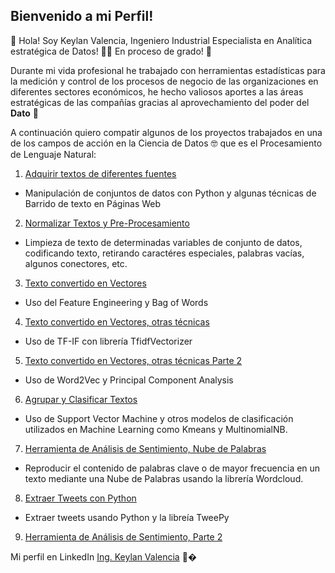 
## Bienvenido a mi Perfil!

📌 Hola! Soy Keylan Valencia, Ingeniero Industrial Especialista en Analítica estratégica de Datos!  👨‍💻 En proceso de grado! 🙌

Durante mi vida profesional he trabajado con herramientas estadísticas para la medición y control de los procesos de negocio de las organizaciones en diferentes sectores económicos, he hecho valiosos aportes a las áreas estratégicas de las compañías gracias al aprovechamiento  del poder del **Dato** 🗻


A continuación quiero compatir algunos de los proyectos trabajados en una de los campos de acción en  la Ciencia de Datos 🤓 que es el Procesamiento de Lenguaje Natural: 


1. [Adquirir textos de diferentes fuentes](https://github.com/Keylanizmo/NLP/blob/b6f4eea84d24c88d8bae06bc63b66fa2c8d3168b/Taller2%20.ipynb)
- Manipulación de conjuntos de datos con Python y algunas técnicas de Barrido de texto en Páginas Web

2. [Normalizar Textos y Pre-Procesamiento](https://github.com/Keylanizmo/NLP/blob/b6f4eea84d24c88d8bae06bc63b66fa2c8d3168b/Taller%203%20-%20Solucion%20WS.ipynb)
- Limpieza de texto de determinadas variables de conjunto de datos, codificando texto, retirando caractéres especiales, palabras vacías, algunos conectores, etc.  

3. [Texto convertido en Vectores](https://github.com/Keylanizmo/NLP/blob/b6f4eea84d24c88d8bae06bc63b66fa2c8d3168b/Taller%204%20NLP.ipynb)
- Uso del Feature Engineering y Bag of Words

4. [Texto convertido en Vectores, otras técnicas](https://github.com/Keylanizmo/NLP/blob/b6f4eea84d24c88d8bae06bc63b66fa2c8d3168b/Taller%205%20NLP.ipynb)
- Uso de TF-IF con librería TfidfVectorizer

5. [Texto convertido en Vectores, otras técnicas Parte 2](https://github.com/Keylanizmo/NLP/blob/b6f4eea84d24c88d8bae06bc63b66fa2c8d3168b/Taller7_Keylan%20.ipynb)
- Uso de Word2Vec y Principal Component Analysis

6. [Agrupar y Clasificar Textos](https://github.com/Keylanizmo/NLP/blob/b6f4eea84d24c88d8bae06bc63b66fa2c8d3168b/taller8_Keylan_Valencia.ipynb)
- Uso de Support Vector Machine y otros modelos de clasificación utilizados en Machine Learning como Kmeans y MultinomialNB.

7. [Herramienta de Análisis de Sentimiento, Nube de Palabras](https://github.com/Keylanizmo/NLP/blob/b6f4eea84d24c88d8bae06bc63b66fa2c8d3168b/Taller%20N%C2%B0%2010%20NLP.ipynb)
- Reproducir el contenido de palabras clave o de mayor frecuencia en un texto mediante una Nube de Palabras usando la librería Wordcloud.

8. [Extraer Tweets con Python](https://github.com/Keylanizmo/NLP/blob/b6f4eea84d24c88d8bae06bc63b66fa2c8d3168b/Taller%2011%20NLP%20-%20Keylan%20Valencia%20.ipynb)
- Extraer tweets usando Python y la libreía TweePy

9. [Herramienta de Análisis de Sentimiento, Parte 2](https://github.com/Keylanizmo/NLP/blob/b6f4eea84d24c88d8bae06bc63b66fa2c8d3168b/Taller_12%20Keylan%20Valencia%20NLP.ipynb)


Mi perfil en LinkedIn [Ing. Keylan Valencia](https://www.linkedin.com/in/keylan-rolando-valencia-castillo-a23621104/) 🎈�

